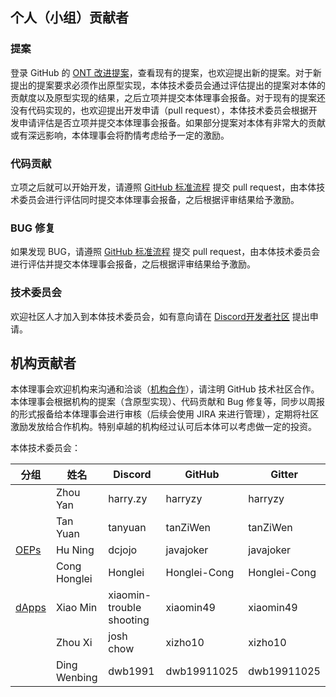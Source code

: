 
## 个人（小组）贡献者

### 提案

登录 GitHub 的 [ONT 改进提案](https://github.com/ontio/OEPs)，查看现有的提案，也欢迎提出新的提案。对于新提出的提案要求必须作出原型实现，本体技术委员会通过评估提出的提案对本体的贡献度以及原型实现的结果，之后立项并提交本体理事会报备。对于现有的提案还没有代码实现的，也欢迎提出开发申请（pull request），本体技术委员会根据开发申请评估是否立项并提交本体理事会报备。如果部分提案对本体有非常大的贡献或有深远影响，本体理事会将酌情考虑给予一定的激励。

### 代码贡献

立项之后就可以开始开发，请遵照 [GitHub 标准流程](https://help.github.com/) 提交 pull request，由本体技术委员会进行评估同时提交本体理事会报备，之后根据评审结果给予激励。

### BUG 修复

如果发现 BUG，请遵照 [GitHub 标准流程](https://help.github.com/) 提交 pull request，由本体技术委员会进行评估并提交本体理事会报备，之后根据评审结果给予激励。

### 技术委员会

欢迎社区人才加入到本体技术委员会，如有意向请在 [Discord开发者社区](https://discord.gg/4TQujHj) 提出申请。

## 机构贡献者

本体理事会欢迎机构来沟通和洽谈（[机构合作](https://info.ont.io/cooperation/en)），请注明 GitHub 技术社区合作。本体理事会根据机构的提案（含原型实现）、代码贡献和 Bug 修复等，同步以周报的形式报备给本体理事会进行审核（后续会使用 JIRA 来进行管理），定期将社区激励发放给合作机构。特别卓越的机构经过认可后本体可以考虑做一定的投资。

本体技术委员会：

| **分组**                              | **姓名**     | **Discord**              | **GitHub**   | **Gitter**   |
| ------------------------------------- | ------------ | ------------------------ | ------------ | ------------ |
|                                       | Zhou Yan     | harry.zy                 | harryzy      | harryzy      |
|                                       | Tan Yuan     | tanyuan                  | tanZiWen     | tanZiWen     |
| [OEPs](https://github.com/ontio/OEPs) | Hu Ning      | dcjojo                   | javajoker    | javajoker    |
|                                       | Cong Honglei | Honglei                  | Honglei-Cong | Honglei-Cong |
| [dApps](https://dapp.ont.io/)         | Xiao Min     | xiaomin-trouble shooting | xiaomin49    | xiaomin49    |
|                                       | Zhou Xi      | josh chow                | xizho10      | xizho10      |
|                                       | Ding Wenbing | dwb1991                  | dwb19911025  | dwb19911025  |
